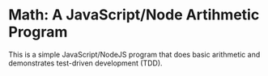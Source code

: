 # Math: A JavaScript/Node Artihmetic Program

This is a simple JavaScript/NodeJS program that does basic
arithmetic and demonstrates test-driven development (TDD).
